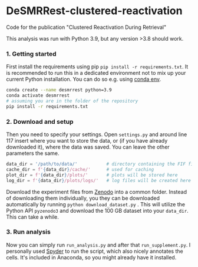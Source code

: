 # DeSMRRest-clustered-reactivation

Code for the publication "Clustered Reactivation During Retrieval"

This analysis was run with Python 3.9, but any version >3.8 should work.

### 1. Getting started

First install the requirements using pip `pip install -r requirements.txt`. It is recommended to run this in a dedicated environment not to mix up your current Python installation. You can do so e.g. using [conda env](https://conda.io/projects/conda/en/latest/user-guide/tasks/manage-environments.html#creating-an-environment-with-commands).

```bash
conda create --name desmrrest python=3.9
conda activate desmrrest
# assuming you are in the folder of the repository
pip install -r requirements.txt
```

### 2. Download and setup

Then you need to specify your settings. Open `settings.py` and around line 117 insert where you want to store the data, or (if you have already downloaded it), where the data was saved. You can leave the other parameters the same.

```python
data_dir = '/path/to/data/'           # directory containing the FIF files
cache_dir = f'{data_dir}/cache/'      # used for caching
plot_dir = f'{data_dir}/plots/'       # plots will be stored here
log_dir = f'{data_dir}/plots/logs/'   # log files will be created here
```

Download the experiment files from [Zenodo](https://zenodo.org/record/8001755) into a common folder. Instead of downloading them individually, you they can be downloaded automatically by running `python download_dataset.py` . This will utilize the Python API `pyzenodo3` and download the 100 GB dataset into your `data_dir`. This can take a while. 

### 3. Run analysis

Now you can simply run `run_analysis.py` and after that `run_supplement.py`. I personally used [Spyder](https://spyder-ide.org/ ) to run the script, which also nicely annotates the cells. It's included in Anaconda, so you might already have it installed.
